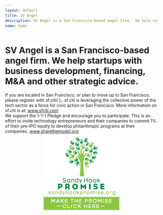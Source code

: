 ```yaml
---
layout: default
title: SV Angel
description: SV Angel is a San Francisco-based angel firm.  We help startups with business development, financing, M&amp;A and other strategic advice.
name: home
---
```


<h1 class="mission-statement">
  <span class="company-name">SV Angel</span> is a San Francisco-based angel firm. We help startups with business development, financing, M&amp;A and other strategic advice.
</h1>

<div class="features">
  <div class="feature">
    If you are located in San Francisco, or plan to move up to San Francisco, please register with sf.citi( );. sf.citi is leveraging the collective power of the tech sector as a force for civic action in San Francisco. More information on sf.citi is at:
    <a href="http://www.sfciti.com" target="_blank">www.sfciti.com</a>
  </div>

  <div class="feature">
    We support the 1-1-1 Pledge and encourage you to participate. This is an effort to invite technology entrepreneurs and their companies to commit 1% of their pre-IPO equity to develop philanthropic programs at their companies.
    <a href="http://www.sharethemodel.org/" target="_blank">www.sharethemodel.org</a>
  </div>

<center><a href='http://www.sandyhookpromise.org' target='_blank' style='border:0;margin:0;padding:0;'> <img src='/i/sandy-hook-promise.jpg' alt='Sandy Hook Promise, www.sandyhookpromise.org' style='border:0;margin:0;padding:0;' /> </a></center>

</div>
